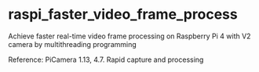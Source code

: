 # raspi_faster_video_frame_process
Achieve faster real-time video frame processing on Raspberry Pi 4 with V2 camera by multithreading programming


Reference: 
PiCamera 1.13, 4.7. Rapid capture and processing  
